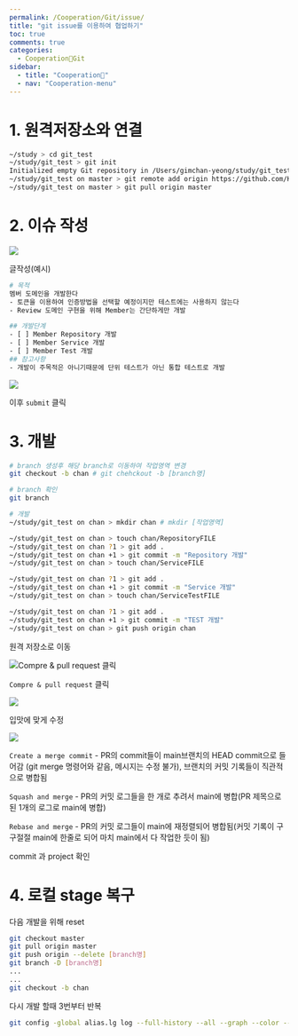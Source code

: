 ```yaml
---
permalink: /Cooperation/Git/issue/
title: "git issue를 이용하여 협업하기"
toc: true
comments: true
categories:
  - Cooperation🐸Git
sidebar:
  - title: "Cooperation🐸"
  - nav: "Cooperation-menu"
---
```


# 1. 원격저장소와 연결

```sh
~/study > cd git_test
~/study/git_test > git init
Initialized empty Git repository in /Users/gimchan-yeong/study/git_test/.git/
~/study/git_test on master > git remote add origin https://github.com/K5S-TEAM/gitTest.git
~/study/git_test on master > git pull origin master
```

# 2. 이슈 작성

![]({{site.baseurl}}/assets/images/Cooperation/issue_Untitled.png)

글작성(예시)

```bash
# 목적
멤버 도메인을 개발한다
- 토큰을 이용하여 인증방법을 선택할 예정이지만 테스트에는 사용하지 않는다
- Review 도메인 구현을 위해 Member는 간단하게만 개발

## 개발단계
- [ ] Member Repository 개발
- [ ] Member Service 개발
- [ ] Member Test 개발
## 참고사항
- 개발이 주목적은 아니기때문에 단위 테스트가 아닌 통합 테스트로 개발
```

![]({{site.baseurl}}/assets/images/Cooperation/issue_Untitled1.png)

이후 `submit` 클릭

# 3. 개발

```bash
# branch 생성후 해당 branch로 이동하여 작업영역 변경
git checkout -b chan # git chehckout -b [branch명]

# branch 확인
git branch 

# 개발
~/study/git_test on chan > mkdir chan # mkdir [작업영역]

~/study/git_test on chan > touch chan/RepositoryFILE
~/study/git_test on chan ?1 > git add .
~/study/git_test on chan +1 > git commit -m "Repository 개발"
~/study/git_test on chan > touch chan/ServiceFILE

~/study/git_test on chan ?1 > git add .
~/study/git_test on chan +1 > git commit -m "Service 개발"
~/study/git_test on chan > touch chan/ServiceTestFILE

~/study/git_test on chan ?1 > git add .
~/study/git_test on chan +1 > git commit -m "TEST 개발"
~/study/git_test on chan > git push origin chan

```

원격 저장소로 이동

![`Compre & pull request` 클릭]({{site.baseurl}}/assets/images/Cooperation/issue_Untitled2.png)

`Compre & pull request` 클릭

![]({{site.baseurl}}/assets/images/Cooperation/issue_Untitled3.png)

입맛에 맞게 수정

![]({{site.baseurl}}/assets/images/Cooperation/issue_Untitled4.png)

`Create a merge commit` - PR의 commit들이 main브랜치의 HEAD commit으로 들어감 (git merge 명령어와 같음, 메시지는 수정 불가), 브랜치의 커밋 기록들이 직관적으로 병합됨

`Squash and merge` - PR의 커밋 로그들을 한 개로 추려서 main에 병합(PR 제목으로 된 1개의 로그로 main에 병합)

`Rebase and merge` - PR의 커밋 로그들이 main에 재정렬되어 병합됨(커밋 기록이 구구절절 main에 한줄로 되어 마치 main에서 다 작업한 듯이 됨)

commit 과 project 확인

# 4. 로컬 stage 복구

다음 개발을 위해 reset

```bash
git checkout master
git pull origin master
git push origin --delete [branch명]
git branch -D [branch명]
...
...
git checkout -b chan
```

다시 개발 할때 3번부터 반복

```bash
git config -global alias.lg log --full-history --all --graph --color --oneline --date-order
```